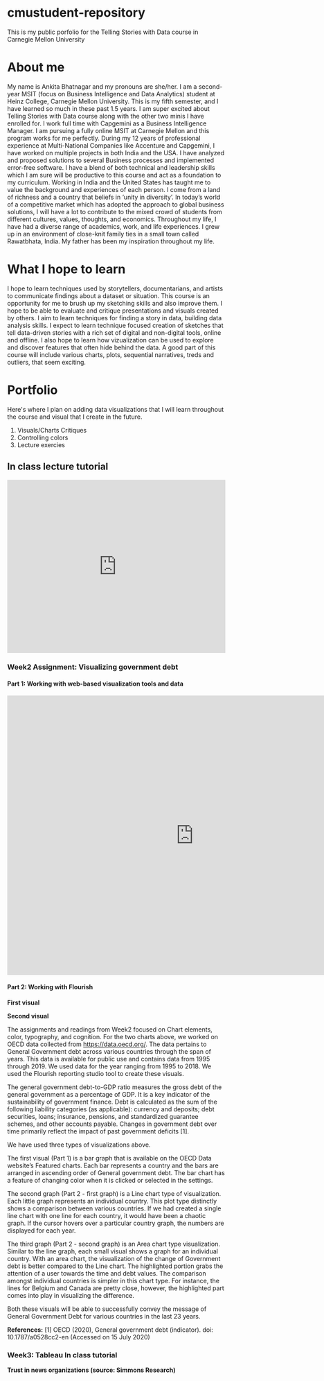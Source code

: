 # cmustudent-repository
This is my public porfolio for the Telling Stories with Data course in Carnegie Mellon University

# About me
My name is Ankita Bhatnagar and my pronouns are she/her. I am a second-year MSIT (focus on Business Intelligence and Data Analytics) student at Heinz College, Carnegie Mellon University. This is my fifth semester, and I have learned so much in these past 1.5 years. I am super excited about Telling Stories with Data course along with the other two minis I have enrolled for. I work full time with Capgemini as a Business Intelligence Manager. I am pursuing a fully online MSIT at Carnegie Mellon and this program works for me perfectly.
During my 12 years of professional experience at Multi-National Companies like Accenture and Capgemini, I have worked on multiple projects in both India and the USA. I have analyzed and proposed solutions to several Business processes and implemented error-free software. I have a blend of both technical and leadership skills which I am sure will be productive to this course and act as a foundation to my curriculum. Working in India and the United States has taught me to value the background and experiences of each person.
I come from a land of richness and a country that beliefs in ‘unity in diversity’. In today’s world of a competitive market which has adopted the approach to global business solutions, I will have a lot to contribute to the mixed crowd of students from different cultures, values, thoughts, and economics. Throughout my life, I have had a diverse range of academics, work, and life experiences. I grew up in an environment of close-knit family ties in a small town called Rawatbhata, India. My father has been my inspiration throughout my life.

# What I hope to learn
I hope to learn techniques used by storytellers, documentarians, and artists to communicate findings about a dataset or situation. This course is an opportunity for me to brush up my sketching skills and also improve them. I hope to be able to evaluate and critique presentations and visuals created by others. I aim to learn techniques for finding a story in data, building data analysis skills. I expect to learn technique focused creation of sketches that tell data-driven stories with a rich set of digital and non-digital tools, online and offline. I also hope to learn how vizualization can be used to explore and discover features that often hide behind the data. A good part of this course will include various charts, plots, sequential narratives, treds and outliers, that seem exciting. 

# Portfolio
Here's where I plan on adding data visualizations that I will learn throughout the course and visual that I create in the future.

1. Visuals/Charts Critiques
2. Controlling colors
3. Lecture exercies

## In class lecture tutorial

<iframe title="Brazil's..." aria-label="chart" id="datawrapper-chart-30a3q" src="https://datawrapper.dwcdn.net/30a3q/1/" scrolling="no" frameborder="0" style="width: 0; min-width: 100% !important; border: none;" height="400"></iframe><script type="text/javascript">!function(){"use strict";window.addEventListener("message",(function(a){if(void 0!==a.data["datawrapper-height"])for(var e in a.data["datawrapper-height"]){var t=document.getElementById("datawrapper-chart-"+e)||document.querySelector("iframe[src*='"+e+"']");t&&(t.style.height=a.data["datawrapper-height"][e]+"px")}}))}();
</script>


### Week2 Assignment: Visualizing government debt

#### Part 1: Working with web-based visualization tools and data

<iframe src="https://data.oecd.org/chart/61L1" width="860" height="645" style="border: 0" mozallowfullscreen="true" webkitallowfullscreen="true" allowfullscreen="true"><a href="https://data.oecd.org/chart/61L1" target="_blank">OECD Chart: General government debt, Total, % of GDP, Annual, 2019</a></iframe>

#### Part 2: Working with Flourish

**First visual**
<div class="flourish-embed flourish-chart" data-src="visualisation/3176641" data-url="https://flo.uri.sh/visualisation/3176641/embed"><script src="https://public.flourish.studio/resources/embed.js"></script></div>

**Second visual**
<div class="flourish-embed flourish-chart" data-src="visualisation/3177546" data-url="https://flo.uri.sh/visualisation/3177546/embed"><script src="https://public.flourish.studio/resources/embed.js"></script></div>

The assignments and readings from Week2 focused on Chart elements, color, typography, and cognition. For the two charts above, we worked on OECD data collected from https://data.oecd.org/. The data pertains to General Government debt across various countries through the span of years. This data is available for public use and contains data from 1995 through 2019. We used data for the year ranging from 1995 to 2018. We used the Flourish reporting studio tool to create these visuals.

The general government debt-to-GDP ratio measures the gross debt of the general government as a percentage of GDP. It is a key indicator of the sustainability of government finance. Debt is calculated as the sum of the following liability categories (as applicable): currency and deposits; debt securities, loans; insurance, pensions, and standardized guarantee schemes, and other accounts payable. Changes in government debt over time primarily reflect the impact of past government deficits [1].

We have used three types of visualizations above.

The first visual (Part 1) is a bar graph that is available on the OECD Data website’s Featured charts. Each bar represents a country and the bars are arranged in ascending order of General government debt. The bar chart has a feature of changing color when it is clicked or selected in the settings.

The second graph (Part 2 - first graph) is a Line chart type of visualization. Each little graph represents an individual country. This plot type distinctly shows a comparison between various countries. If we had created a single line chart with one line for each country, it would have been a chaotic graph. If the cursor hovers over a particular country graph, the numbers are displayed for each year.
 
The third graph (Part 2 - second graph) is an Area chart type visualization. Similar to the line graph, each small visual shows a graph for an individual country. With an area chart, the visualization of the change of Government debt is better compared to the Line chart. The highlighted portion grabs the attention of a user towards the time and debt values. The comparison amongst individual countries is simpler in this chart type. For instance, the lines for Belgium and Canada are pretty close, however, the highlighted part comes into play in visualizing the difference.

Both these visuals will be able to successfully convey the message of General Government Debt for various countries in the last 23 years.
 
**References:**
[1] OECD (2020), General government debt (indicator). doi: 10.1787/a0528cc2-en (Accessed on 15 July 2020)


### Week3: Tableau In class tutorial

**Trust in news organizations (source: Simmons Research)**

<script type='text/javascript' src='https://prod-useast-a.online.tableau.com/javascripts/api/viz_v1.js'></script><div class='tableauPlaceholder' style='width: 1442px; height: 846px;'><object class='tableauViz' width='1442' height='846' style='display:none;'><param name='host_url' value='https%3A%2F%2Fprod-useast-a.online.tableau.com%2F' /> <param name='embed_code_version' value='3' /> <param name='site_root' value='&#47;t&#47;ankitacmu' /><param name='name' value='Week3Inclassexercise&#47;TrustinnewsorganizationssourceSimmonsResearch-thirdvisual' /><param name='tabs' value='yes' /><param name='toolbar' value='yes' /><param name='showAppBanner' value='false' /></object></div>

### Week 3 Assignment 3 & 4: Critique by Design

This assignment was pretty interesting as well as engaging. I learnt a lot about critiques and story telling. The data visualization that I worked on was part of an article published by sports channel ESPNCricinfo. The link to the article is [here](https://www.espncricinfo.com/story/_/id/27143430/kane-williamson-hand-steadies-new-zealand-ship). I decided to pick this topic because Cricket has been an important sport in my life. I have grown watching cricket at home since my chilhood. ESPNCricinfo is a source we all trust for any news / updates related to cricket.
I decided to complete the entire homework using Balsamiq wireframe. Balsamiq was a great opportunity to learn a new wireframing tool.This was my first time working with a wireframing tool. After creating my solution in Balsamiq, I shared an exported copy of wireframe to couple of my fellow classmates to receive their feedback on my work. I have attached the feedback at later part of the page. I followed the steps as mentioned below to work on this project:

 *  Searched for a visual that interests me but could use some rework.
 
 *  Next, I read the article associated with the image and analyzed the visual.
 
 *  I scraped the data out of this visual.
 
 *  I made notes on what went well in the visual and what areas could be improved.
 
 *  Once I had those jotted down, I filled in the Google form for that uses the methodology taught in [Stephen Few's Data Visualization Effectiveness Profile](http://www.perceptualedge.com/articles/visual_business_intelligence/data_visualization_effectiveness_profile.pdf)
 
 *  Next, I started working on Balsamiq to lay out all the content along with the redesign techniques.
 
 *  I explored Flourish studio and Datawrapper to recreate my designs.
 
 The section below contains the imported images from Balsamiq wireframing that explains the thought process and redesigning of this visual. The pdf of this wireframe can be found here: [Assignment 3 & 4 wireframe, Ankita Bhatnagar.pdf](https://github.com/ankita-cmu/cmustudent-repository/files/4961116/Assignment.3.4.wireframe.Ankita.Bhatnagar.pdf)

![Page 1](https://user-images.githubusercontent.com/67939647/88200593-faa44e80-cc0b-11ea-8143-6bbcc7a37e9c.png)


![Page 2](https://user-images.githubusercontent.com/67939647/88195088-3687e580-cc05-11ea-9846-539a2fdef3ee.png)


![Page 3](https://user-images.githubusercontent.com/67939647/88195104-3b4c9980-cc05-11ea-8e28-1f45619bfa7c.png)


![Page 4](https://user-images.githubusercontent.com/67939647/88195116-3e478a00-cc05-11ea-975a-063e7d8a35d3.png)


![Page 5](https://user-images.githubusercontent.com/67939647/88195123-40a9e400-cc05-11ea-9653-96d9e862c7ae.png)


![Page 6](https://user-images.githubusercontent.com/67939647/88195130-443d6b00-cc05-11ea-9929-c706339845b8.png)


![Page 7](https://user-images.githubusercontent.com/67939647/88195151-4d2e3c80-cc05-11ea-9f6e-50874d5ff034.png)


![Page 8](https://user-images.githubusercontent.com/67939647/88195160-50292d00-cc05-11ea-9f0e-99daeee5ee5b.png)


![Page 9](https://user-images.githubusercontent.com/67939647/88195168-528b8700-cc05-11ea-9b34-c22ec8b3fe3a.png)


![Page 10](https://user-images.githubusercontent.com/67939647/88195180-54ede100-cc05-11ea-9e48-235f6aceabca.png)


Once the wireframing and redesign was complete, I requested Shunji Yamuuchi to review my work. She was kind enough to write below feedback:

<img width="723" alt="Peer review 1" src="https://user-images.githubusercontent.com/67939647/88194496-87e3a500-cc04-11ea-91f9-4370add1bd1b.png">

Shunji suggested three improvements on the Column chart. I could not change the title of the chart because Flourish did nt have an option to do it.
However, I changed the below things:

*  Removed the angle from Cricketer names on x-axis

*  Changed the color of Cricketer names from Gray to black.

Here is the improved image:

![Column chart - improved](https://user-images.githubusercontent.com/67939647/88201101-aea5d980-cc0c-11ea-84bc-d71ad7998b54.png)

The second feedback that I received is from Miaojun Xu who was kind enough to write below feedback:

<img width="723" alt="Peer review 2" src="https://user-images.githubusercontent.com/67939647/88221795-98a71180-cc2a-11ea-8796-071bb1dc51e3.png">

Based on Miaojun's suggestions, I changed the bar chart visualization on Datawrapper with following improvements:
 
*  Changed the title to of the chart to be more informative.

*  Removed the legend for color and incorporated the details in title.

Here is the improved bar chart:

![Bar chart improved](https://user-images.githubusercontent.com/67939647/88221853-aa88b480-cc2a-11ea-85fb-b957023686ff.png)

Finally, I updated the Balsamiq wireframe with these improved graphs and exported it to pdf. Here is the improved wireframe with redesigned visualizations.

[Assignment 3 & 4 wireframe post redesign, Ankita Bhatnagar.pdf](https://github.com/ankita-cmu/cmustudent-repository/files/4962285/Assignment.3.4.wireframe.post.redesign.Ankita.Bhatnagar.pdf)

This marks the completion of this assignment. 

### Week 4

#### Tableau in class exercise
**COVID 19 data exploration in the USA**

<script type='text/javascript' src='https://prod-useast-a.online.tableau.com/javascripts/api/viz_v1.js'></script><div class='tableauPlaceholder' style='width: 1442px; height: 846px;'><object class='tableauViz' width='1442' height='846' style='display:none;'><param name='host_url' value='https%3A%2F%2Fprod-useast-a.online.tableau.com%2F' /> <param name='embed_code_version' value='3' /> <param name='site_root' value='&#47;t&#47;ankitacmu' /><param name='name' value='Week4-COVID19&#47;COVID19' /><param name='tabs' value='no' /><param name='toolbar' value='yes' /><param name='showAppBanner' value='false' /></object></div>

